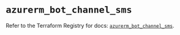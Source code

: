 # `azurerm_bot_channel_sms`

Refer to the Terraform Registry for docs: [`azurerm_bot_channel_sms`](https://registry.terraform.io/providers/hashicorp/azurerm/3.98.0/docs/resources/bot_channel_sms).
